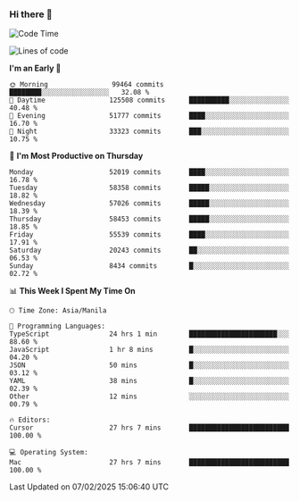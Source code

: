 ### Hi there 👋

<!--START_SECTION:waka-->
![Code Time](http://img.shields.io/badge/Code%20Time-5%2C839%20hrs%2027%20mins-blue)

![Lines of code](https://img.shields.io/badge/From%20Hello%20World%20I%27ve%20Written-119.6%20million%20lines%20of%20code-blue)

**I'm an Early 🐤** 

```text
🌞 Morning                99464 commits       ████████░░░░░░░░░░░░░░░░░   32.08 % 
🌆 Daytime                125508 commits      ██████████░░░░░░░░░░░░░░░   40.48 % 
🌃 Evening                51777 commits       ████░░░░░░░░░░░░░░░░░░░░░   16.70 % 
🌙 Night                  33323 commits       ███░░░░░░░░░░░░░░░░░░░░░░   10.75 % 
```
📅 **I'm Most Productive on Thursday** 

```text
Monday                   52019 commits       ████░░░░░░░░░░░░░░░░░░░░░   16.78 % 
Tuesday                  58358 commits       █████░░░░░░░░░░░░░░░░░░░░   18.82 % 
Wednesday                57026 commits       █████░░░░░░░░░░░░░░░░░░░░   18.39 % 
Thursday                 58453 commits       █████░░░░░░░░░░░░░░░░░░░░   18.85 % 
Friday                   55539 commits       ████░░░░░░░░░░░░░░░░░░░░░   17.91 % 
Saturday                 20243 commits       ██░░░░░░░░░░░░░░░░░░░░░░░   06.53 % 
Sunday                   8434 commits        █░░░░░░░░░░░░░░░░░░░░░░░░   02.72 % 
```


📊 **This Week I Spent My Time On** 

```text
🕑︎ Time Zone: Asia/Manila

💬 Programming Languages: 
TypeScript               24 hrs 1 min        ██████████████████████░░░   88.60 % 
JavaScript               1 hr 8 mins         █░░░░░░░░░░░░░░░░░░░░░░░░   04.20 % 
JSON                     50 mins             █░░░░░░░░░░░░░░░░░░░░░░░░   03.12 % 
YAML                     38 mins             █░░░░░░░░░░░░░░░░░░░░░░░░   02.39 % 
Other                    12 mins             ░░░░░░░░░░░░░░░░░░░░░░░░░   00.79 % 

🔥 Editors: 
Cursor                   27 hrs 7 mins       █████████████████████████   100.00 % 

💻 Operating System: 
Mac                      27 hrs 7 mins       █████████████████████████   100.00 % 
```


 Last Updated on 07/02/2025 15:06:40 UTC
<!--END_SECTION:waka-->


<!--
**rad182/rad182** is a ✨ _special_ ✨ repository because its `README.md` (this file) appears on your GitHub profile.

Here are some ideas to get you started:

- 🔭 I’m currently working on ...
- 🌱 I’m currently learning ...
- 👯 I’m looking to collaborate on ...
- 🤔 I’m looking for help with ...
- 💬 Ask me about ...
- 📫 How to reach me: ...
- 😄 Pronouns: ...
- ⚡ Fun fact: ...
-->

